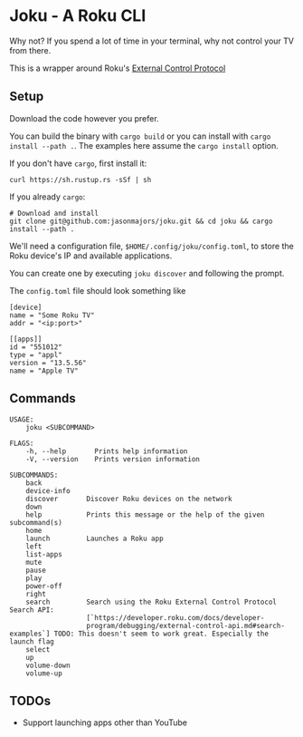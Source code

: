 # Joku - A Roku CLI
Why not? If you spend a lot of time in your terminal, why not control your TV from there.

This is a wrapper around Roku's [External Control Protocol](https://developer.roku.com/docs/developer-program/dev-tools/external-control-api.md)

## Setup
Download the code however you prefer. 

You can build the binary with `cargo build` or you can install with `cargo install --path .`. The examples here assume the `cargo install` option.

If you don't have `cargo`, first install it:

```
curl https://sh.rustup.rs -sSf | sh
```

If you already `cargo`:
```
# Download and install
git clone git@github.com:jasonmajors/joku.git && cd joku && cargo install --path .
```

We'll need a configuration file, `$HOME/.config/joku/config.toml`, to store the Roku device's IP and available applications.

You can create one by executing `joku discover` and following the prompt.

The `config.toml` file should look something like
```
[device]
name = "Some Roku TV"
addr = "<ip:port>"

[[apps]]
id = "551012"
type = "appl"
version = "13.5.56"
name = "Apple TV"
```

## Commands
```
USAGE:
    joku <SUBCOMMAND>

FLAGS:
    -h, --help       Prints help information
    -V, --version    Prints version information

SUBCOMMANDS:
    back           
    device-info    
    discover       Discover Roku devices on the network
    down           
    help           Prints this message or the help of the given subcommand(s)
    home           
    launch         Launches a Roku app
    left           
    list-apps      
    mute           
    pause          
    play           
    power-off      
    right          
    search         Search using the Roku External Control Protocol Search API:
                   [`https://developer.roku.com/docs/developer-
                   program/debugging/external-control-api.md#search-examples`] TODO: This doesn't seem to work great. Especially the launch flag
    select         
    up             
    volume-down    
    volume-up      

```
## TODOs
* Support launching apps other than YouTube
